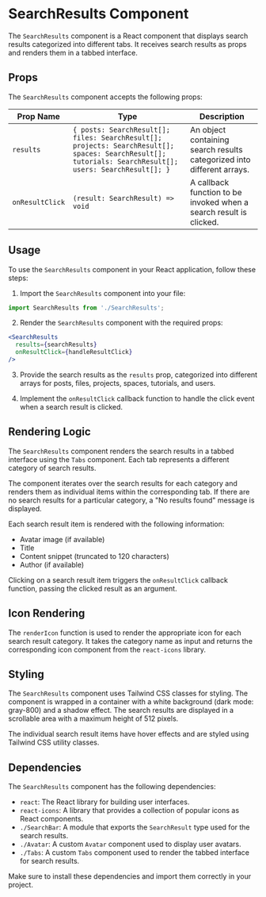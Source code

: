 # SearchResults Component

The `SearchResults` component is a React component that displays search results categorized into different tabs. It receives search results as props and renders them in a tabbed interface.

## Props

The `SearchResults` component accepts the following props:

| Prop Name        | Type                                             | Description                                                 |
|------------------|--------------------------------------------------|-------------------------------------------------------------|
| `results`        | `{ posts: SearchResult[]; files: SearchResult[]; projects: SearchResult[]; spaces: SearchResult[]; tutorials: SearchResult[]; users: SearchResult[]; }` | An object containing search results categorized into different arrays. |
| `onResultClick`  | `(result: SearchResult) => void`                | A callback function to be invoked when a search result is clicked. |

## Usage

To use the `SearchResults` component in your React application, follow these steps:

1. Import the `SearchResults` component into your file:

```jsx
import SearchResults from './SearchResults';
```

2. Render the `SearchResults` component with the required props:

```jsx
<SearchResults
  results={searchResults}
  onResultClick={handleResultClick}
/>
```

3. Provide the search results as the `results` prop, categorized into different arrays for posts, files, projects, spaces, tutorials, and users.

4. Implement the `onResultClick` callback function to handle the click event when a search result is clicked.

## Rendering Logic

The `SearchResults` component renders the search results in a tabbed interface using the `Tabs` component. Each tab represents a different category of search results.

The component iterates over the search results for each category and renders them as individual items within the corresponding tab. If there are no search results for a particular category, a "No results found" message is displayed.

Each search result item is rendered with the following information:
- Avatar image (if available)
- Title
- Content snippet (truncated to 120 characters)
- Author (if available)

Clicking on a search result item triggers the `onResultClick` callback function, passing the clicked result as an argument.

## Icon Rendering

The `renderIcon` function is used to render the appropriate icon for each search result category. It takes the category name as input and returns the corresponding icon component from the `react-icons` library.

## Styling

The `SearchResults` component uses Tailwind CSS classes for styling. The component is wrapped in a container with a white background (dark mode: gray-800) and a shadow effect. The search results are displayed in a scrollable area with a maximum height of 512 pixels.

The individual search result items have hover effects and are styled using Tailwind CSS utility classes.

## Dependencies

The `SearchResults` component has the following dependencies:
- `react`: The React library for building user interfaces.
- `react-icons`: A library that provides a collection of popular icons as React components.
- `./SearchBar`: A module that exports the `SearchResult` type used for the search results.
- `./Avatar`: A custom `Avatar` component used to display user avatars.
- `./Tabs`: A custom `Tabs` component used to render the tabbed interface for search results.

Make sure to install these dependencies and import them correctly in your project.